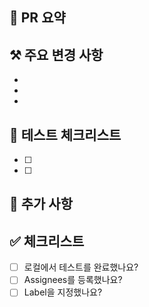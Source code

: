 <!-- PR제목 예시: [#1] 로그인 기능 구현 -->

## 📝 PR 요약
<!-- 이 PR의 목적과 전반적인 변경 사항을 간단히 설명해주세요 -->

## ⚒️ 주요 변경 사항
<!-- 구체적인 변경 내용을 bullet point로 나열해주세요 -->
-
-
-

## 🧪 테스트 체크리스트
- [ ] 
- [ ] 

## 💬 추가 사항


## ✅ 체크리스트
- [ ] 로컬에서 테스트를 완료했나요?
- [ ] Assignees를 등록했나요?
- [ ] Label을 지정했나요?
